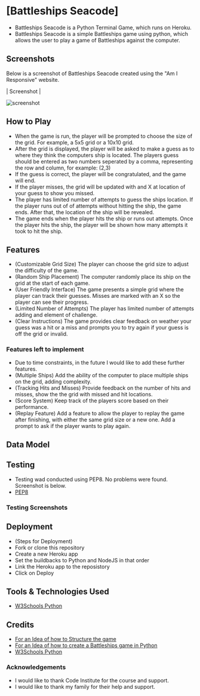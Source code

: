 # [Battleships Seacode]

* Battleships Seacode is a Python Terminal Game, which runs on Heroku.
* Battleships Seacode is a simple Battleships game using python, which allows the user to play a game of Battleships against the computer.


## Screenshots

Below is a screenshot of Battleships Seacode created using the "Am I Responsive" website.

| Screenshot |

![screenshot]()


## How to Play

* When the game is run, the player will be prompted to choose the size of the grid. For example, a 5x5 grid or a 10x10 grid.
* After the grid is displayed, the player will be asked to make a guess as to where they think the computers ship is located.
The players guess should be entered as two numbers seperated by a comma, representing the row and column, for example: (2,3)
* If the guess is correct, the player will be congratulated, and the game will end.
* If the player misses, the grid will be updated with and X at location of your guess to show you missed.
* The player has limited number of attempts to guess the ships location. If the player runs out of of attempts without hitting the ship, the game ends. After that, the location of the ship will be revealed.
* The game ends when the player hits the ship or runs out attempts. Once the player hits the ship, the player will be shown how many attempts it took to hit the ship.


## Features

* (Customizable Grid Size) The player can choose the grid size to adjust the difficulty of the game.
* (Random Ship Placement) The computer randomly place its ship on the grid at the start of each game.
* (User Friendly Interface) The game presents a simple grid where the player can track their guesses. Misses are marked with an X so the player can see their progress.
* (Limited Number of Attempts) The player has limited number of attempts adding and element of challenge.
* (Clear Instructions) The game provides clear feedback on weather your guess was a hit or a miss and prompts you to try again if your guess is off the grid or invalid.


### Features left to implement

* Due to time constraints, in the future I would like to add these further features.
* (Multiple Ships) Add the ability of the computer to place multiple ships on the grid, adding complexity.
* (Tracking Hits and Misses) Provide feedback on the number of hits and misses, show the the grid with missed and hit locations.
* (Score System) Keep track of the players score based on their performance.
* (Replay Feature) Add a feature to allow the player to replay the game after finishing, with either the same grid size or a new one. Add a prompt to ask if the player wants to play again.


## Data Model


## Testing

* Testing wad conducted using PEP8. No problems were found. Screenshot is below.
* [PEP8](https://pep8ci.herokuapp.com/)


### Testing Screenshots


## Deployment

* (Steps for Deployment)
* Fork or clone this repository
* Create a new Heroku app
* Set the buildbacks to Python and NodeJS in that order
* Link the Heroku app to the reposistory
* Click on Deploy


## Tools & Technologies Used

* [W3Schools Python](https://www.w3schools.com/python/)


## Credits

* [For an Idea of how to Structure the game](https://www.youtube.com/watch?app=desktop&v=tF1WRCrd_HQ)
* [For an Idea of how to create a Battleships game in Python](https://bigmonty12.github.io/battleship)
* [W3Schools Python](https://www.w3schools.com/python/)


### Acknowledgements

* I would like to thank Code Institute for the course and support.
* I would like to thank my family for their help and support.